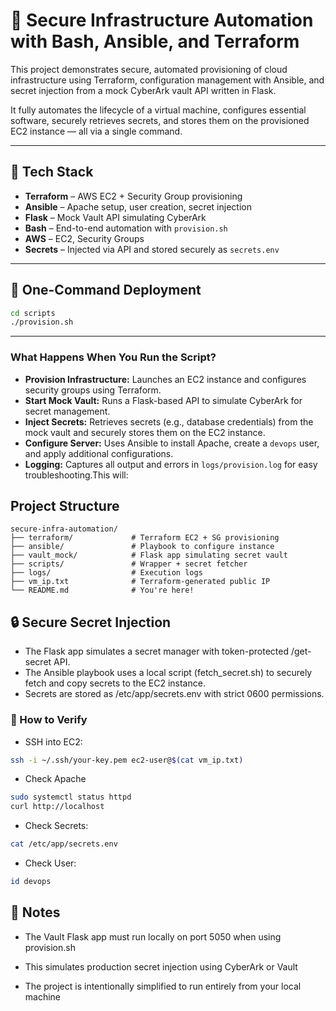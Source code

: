 # 🔐 Secure Infrastructure Automation with Bash, Ansible, and Terraform

This project demonstrates secure, automated provisioning of cloud infrastructure using Terraform, configuration management with Ansible, and secret injection from a mock CyberArk vault API written in Flask.

It fully automates the lifecycle of a virtual machine, configures essential software, securely retrieves secrets, and stores them on the provisioned EC2 instance — all via a single command.

---

## 🧰 Tech Stack

- **Terraform** – AWS EC2 + Security Group provisioning
- **Ansible** – Apache setup, user creation, secret injection
- **Flask** – Mock Vault API simulating CyberArk
- **Bash** – End-to-end automation with `provision.sh`
- **AWS** – EC2, Security Groups
- **Secrets** – Injected via API and stored securely as `secrets.env`

---

## 🚀 One-Command Deployment

```bash
cd scripts
./provision.sh
```
---

### What Happens When You Run the Script?

- **Provision Infrastructure:** Launches an EC2 instance and configures security groups using Terraform.
- **Start Mock Vault:** Runs a Flask-based API to simulate CyberArk for secret management.
- **Inject Secrets:** Retrieves secrets (e.g., database credentials) from the mock vault and securely stores them on the EC2 instance.
- **Configure Server:** Uses Ansible to install Apache, create a `devops` user, and apply additional configurations.
- **Logging:** Captures all output and errors in `logs/provision.log` for easy troubleshooting.This will:

## Project Structure

```pgsql
secure-infra-automation/
├── terraform/             # Terraform EC2 + SG provisioning
├── ansible/               # Playbook to configure instance
├── vault_mock/            # Flask app simulating secret vault
├── scripts/               # Wrapper + secret fetcher
├── logs/                  # Execution logs
├── vm_ip.txt              # Terraform-generated public IP
└── README.md              # You're here!
```
## 🔒 Secure Secret Injection

- The Flask app simulates a secret manager with token-protected /get-secret API.
- The Ansible playbook uses a local script (fetch_secret.sh) to securely fetch and copy secrets to the EC2 instance.
- Secrets are stored as /etc/app/secrets.env with strict 0600 permissions.

### 🧪 How to Verify

- SSH into EC2:
```bash
ssh -i ~/.ssh/your-key.pem ec2-user@$(cat vm_ip.txt)
```
-  Check Apache
```bash
sudo systemctl status httpd
curl http://localhost
```
- Check Secrets:
```bash
cat /etc/app/secrets.env
```
- Check User:
```bash
id devops
```

## 📌 Notes

- The Vault Flask app must run locally on port 5050 when using provision.sh

- This simulates production secret injection using CyberArk or Vault

- The project is intentionally simplified to run entirely from your local machine